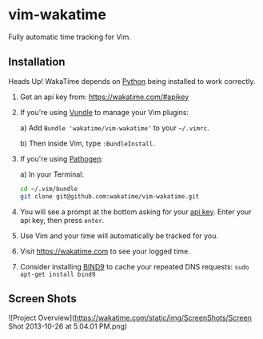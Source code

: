 vim-wakatime
============

Fully automatic time tracking for Vim.


Installation
------------

Heads Up! WakaTime depends on [Python](http://www.python.org/getit/) being installed to work correctly.

1. Get an api key from: https://wakatime.com/#apikey

2. If you're using [Vundle](https://github.com/gmarik/vundle) to manage your Vim plugins:

    a) Add `Bundle 'wakatime/vim-wakatime'` to your `~/.vimrc`.

    b) Then inside Vim, type `:BundleInstall`.

3. If you're using [Pathogen](https://github.com/tpope/vim-pathogen):

    a) In your Terminal:
		
	```bash
	cd ~/.vim/bundle
	git clone git@github.com:wakatime/vim-wakatime.git
	```

4. You will see a prompt at the bottom asking for your [api key](https://wakatime.com/#apikey). Enter your api key, then press `enter`.

5. Use Vim and your time will automatically be tracked for you.

6. Visit https://wakatime.com to see your logged time.

7. Consider installing [BIND9](https://help.ubuntu.com/community/BIND9ServerHowto#Caching_Server_configuration) to cache your repeated DNS requests: `sudo apt-get install bind9`


Screen Shots
------------

![Project Overview](https://wakatime.com/static/img/ScreenShots/Screen Shot 2013-10-26 at 5.04.01 PM.png)
